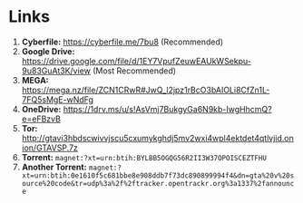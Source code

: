 # Links
1. **Cyberfile:** https://cyberfile.me/7bu8 (Recommended)
2. **Google Drive:** https://drive.google.com/file/d/1EY7VpufZeuwEAUkWSekpu-9u83GuAt3K/view (Most Recommended)
3. **MEGA:** https://mega.nz/file/ZCN1CRwR#JwQ_l2jpz1rBcO3bAIOLi8CfZn1L-7FQ5sMgE-wNdFg
4. **OneDrive:** https://1drv.ms/u/s!AsVmj7BukgyGa6N9kb-IwgHhcmQ?e=eFBzvB
5. **Tor:** http://gtavi3hbdscwivvjscu5cxumykghdj5mv2wxi4wpl4ektdet4qtlvjid.onion/GTAVSP.7z
6. **Torrent:** ``magnet:?xt=urn:btih:BYLBB5OGQG56R2II3W37OPOISCEZTFHU``
7. **Another Torrent:** ``magnet:?xt=urn:btih:0e1610f5c681bbe8e908ddb7f73dc890899994f4&dn=gta%20v%20source%20code&tr=udp%3a%2f%2ftracker.opentrackr.org%3a1337%2fannounce``
